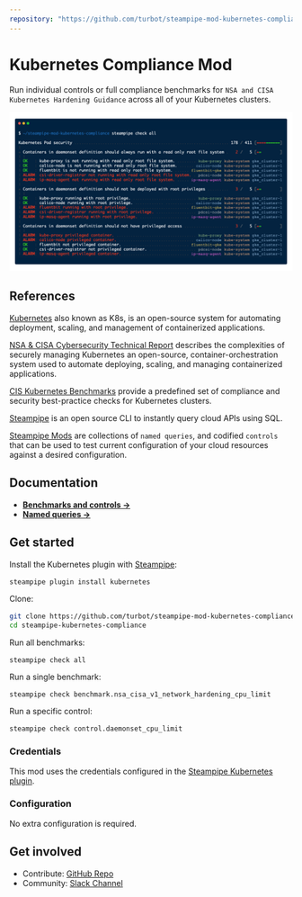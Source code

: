 ```yaml
---
repository: "https://github.com/turbot/steampipe-mod-kubernetes-compliance.git"
---
```


# Kubernetes Compliance Mod

Run individual controls or full compliance benchmarks for `NSA and CISA Kubernetes Hardening Guidance` across all of your Kubernetes clusters.

![image](https://raw.githubusercontent.com/turbot/steampipe-mod-kubernetes-compliance/main/docs/kubernetes-compliance-mod-console-output.png)

## References

[Kubernetes](https://kubernetes.io/) also known as K8s, is an open-source system for automating deployment, scaling, and management of containerized applications.

[NSA & CISA Cybersecurity Technical Report](https://media.defense.gov/2021/Aug/03/2002820425/-1/-1/1/CTR_KUBERNETES%20HARDENING%20GUIDANCE.PDF) describes the complexities of securely managing Kubernetes an open-source, container-orchestration system used to automate deploying, scaling, and managing containerized applications.

[CIS Kubernetes Benchmarks](https://www.cisecurity.org) provide a predefined set of compliance and security best-practice checks for Kubernetes clusters.

[Steampipe](https://steampipe.io) is an open source CLI to instantly query cloud APIs using SQL.

[Steampipe Mods](https://steampipe.io/docs/reference/mod-resources#mod) are collections of `named queries`, and codified `controls` that can be used to test current configuration of your cloud resources against a desired configuration.

## Documentation

- **[Benchmarks and controls →](https://hub.steampipe.io/mods/turbot/kubernetes_compliance/controls)**
- **[Named queries →](https://hub.steampipe.io/mods/turbot/kubernetes_compliance/queries)**

## Get started

Install the Kubernetes plugin with [Steampipe](https://steampipe.io):

```shell
steampipe plugin install kubernetes
```

Clone:

```sh
git clone https://github.com/turbot/steampipe-mod-kubernetes-compliance.git
cd steampipe-kubernetes-compliance
```

Run all benchmarks:

```shell
steampipe check all
```

Run a single benchmark:

```shell
steampipe check benchmark.nsa_cisa_v1_network_hardening_cpu_limit
```

Run a specific control:

```shell
steampipe check control.daemonset_cpu_limit
```

### Credentials

This mod uses the credentials configured in the [Steampipe Kubernetes plugin](https://hub.steampipe.io/plugins/turbot/kubernetes).

### Configuration

No extra configuration is required.

## Get involved

- Contribute: [GitHub Repo](https://github.com/turbot/steampipe-mod-kubernetes-compliance)
- Community: [Slack Channel](https://join.slack.com/t/steampipe/shared_invite/zt-oij778tv-lYyRTWOTMQYBVAbtPSWs3g)
